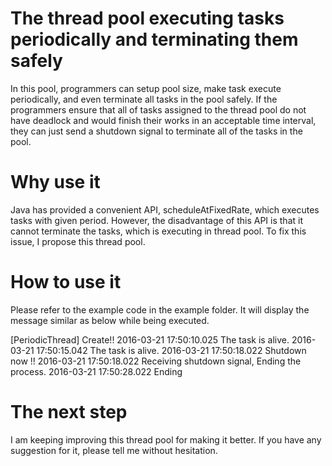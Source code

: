 # The thread pool executing tasks periodically and terminating them safely
In this pool, programmers can setup pool size, make task execute periodically, and even terminate all tasks in the pool safely. If the programmers ensure that all of tasks assigned to the thread pool do not have deadlock and would finish their works in an acceptable time interval, they can just send a shutdown signal to terminate all of the tasks in the pool.

# Why use it
Java has provided a convenient API, scheduleAtFixedRate, which executes tasks with given period. However, the disadvantage of this API is that it cannot terminate the tasks, which is executing in thread pool. To fix this issue, I propose this thread pool.

# How to use it
Please refer to the example code in the example folder. It will display the message similar as below while being executed.


[PeriodicThread] Create!!
2016-03-21 17:50:10.025 The task is alive.
2016-03-21 17:50:15.042 The task is alive.
2016-03-21 17:50:18.022 Shutdown now !!
2016-03-21 17:50:18.022 Receiving shutdown signal, Ending the process.
2016-03-21 17:50:28.022 Ending

# The next step
I am keeping improving this thread pool for making it better. If you have any suggestion for it, please tell me without hesitation.
